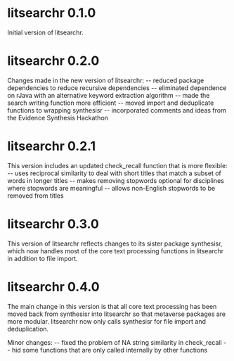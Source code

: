 # litsearchr 0.1.0

Initial version of litsearchr. 

# litsearchr 0.2.0

Changes made in the new version of litsearchr:
 -- reduced package dependencies to reduce recursive dependencies
 -- eliminated dependence on rJava with an alternative keyword extraction algorithm
 -- made the search writing function more efficient
 -- moved import and deduplicate functions to wrapping synthesisr
 -- incorporated comments and ideas from the Evidence Synthesis Hackathon

# litsearchr 0.2.1

This version includes an updated check_recall function that is more flexible:
-- uses reciprocal similarity to deal with short titles that match a subset of words in longer titles
-- makes removing stopwords optional for disciplines where stopwords are meaningful
-- allows non-English stopwords to be removed from titles

# litsearchr 0.3.0

This version of litsearchr reflects changes to its sister package synthesisr, which now handles most of the core text processing functions in litsearchr in addition to file import.

# litsearchr 0.4.0 

The main change in this version is that all core text processing has been moved back from synthesisr into litsearchr so that metaverse packages are more modular. litsearchr now only calls synthesisr for file import and deduplication.

Minor changes:
-- fixed the problem of NA string similarity in check_recall
-- hid some functions that are only called internally by other functions
